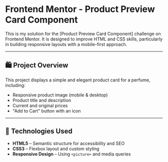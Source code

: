 # Frontend Mentor - Product Preview Card Component

This is my solution for the [Product Preview Card Component] challenge on Frontend Mentor.
It is designed to improve HTML and CSS skills, particularly in building responsive layouts with a mobile-first approach.

---

## 🛍️ Project Overview

This project displays a simple and elegant product card for a perfume, including:

- Responsive product image (mobile & desktop)
- Product title and description
- Current and original prices
- "Add to Cart" button with an icon

---

## 🧰 Technologies Used

- **HTML5** – Semantic structure for accessibility and SEO
- **CSS3** – Flexbox layout and custom styling
- **Responsive Design** – Using `<picture>` and media queries
